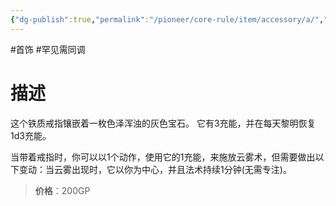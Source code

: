 ```yaml
---
{"dg-publish":true,"permalink":"/pioneer/core-rule/item/accessory/a/","dgPassFrontmatter":true}
---
```


#首饰 #罕见需同调 
# 描述
这个铁质戒指镶嵌着一枚色泽浑浊的灰色宝石。
它有3充能，并在每天黎明恢复1d3充能。

当带着戒指时，你可以以1个动作，使用它的1充能，来施放云雾术，但需要做出以下变动：当云雾出现时，它以你为中心，并且法术持续1分钟(无需专注)。

>**价格**：200GP